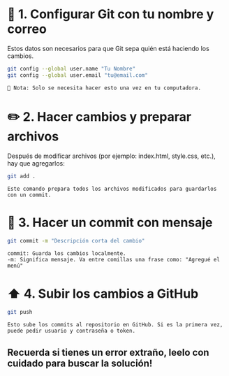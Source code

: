 # 🚀 1. Configurar Git con tu nombre y correo

Estos datos son necesarios para que Git sepa quién está haciendo los cambios.
```bash
git config --global user.name "Tu Nombre"
git config --global user.email "tu@email.com"
```
    📝 Nota: Solo se necesita hacer esto una vez en tu computadora.
    
# ✏️ 2. Hacer cambios y preparar archivos

Después de modificar archivos (por ejemplo: index.html, style.css, etc.), hay que agregarlos:
```bash
git add .
```
    Este comando prepara todos los archivos modificados para guardarlos con un commit. 
    
# 💬 3. Hacer un commit con mensaje
```bash
git commit -m "Descripción corta del cambio"
```
    commit: Guarda los cambios localmente.
    -m: Significa mensaje. Va entre comillas una frase como: "Agregué el menú"  
    
# ⬆️ 4. Subir los cambios a GitHub
```bash
git push
```
    Esto sube los commits al repositorio en GitHub. Si es la primera vez, puede pedir usuario y contraseña o token.    
## Recuerda si tienes un error extraño, leelo con cuidado para buscar la solución!
